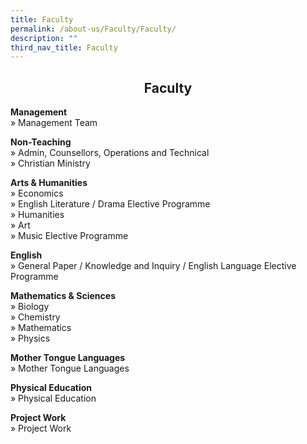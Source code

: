```yaml
---
title: Faculty
permalink: /about-us/Faculty/Faculty/
description: ""
third_nav_title: Faculty
---
```

## <center> Faculty </center>

**Management** 
<br> » Management Team


**Non-Teaching** 
<br>
» Admin, Counsellors, Operations and Technical
<br>
» Christian Ministry

  
**Arts & Humanities** <br> 
» Economics <br>
» English Literature / Drama Elective Programme <br>
» Humanities <br>
» Art <br> 
» Music Elective Programme

  

**English** 
<br> » General Paper / Knowledge and Inquiry / English Language Elective Programme

  

**Mathematics & Sciences** 
<br> » Biology 
<br>
» Chemistry <br> 
» Mathematics <br>
» Physics

  

**Mother Tongue Languages** 
<br>
» Mother Tongue Languages

  

**Physical Education** 
<br> 
» Physical Education

  

**Project Work** <br>
» Project Work

